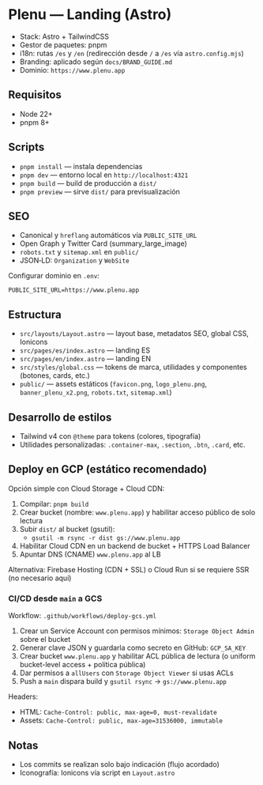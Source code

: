 # Plenu — Landing (Astro)

- Stack: Astro + TailwindCSS
- Gestor de paquetes: pnpm
- i18n: rutas `/es` y `/en` (redirección desde `/` a `/es` vía `astro.config.mjs`)
- Branding: aplicado según `docs/BRAND_GUIDE.md`
- Dominio: `https://www.plenu.app`

## Requisitos

- Node 22+
- pnpm 8+

## Scripts

- `pnpm install` — instala dependencias
- `pnpm dev` — entorno local en `http://localhost:4321`
- `pnpm build` — build de producción a `dist/`
- `pnpm preview` — sirve `dist/` para previsualización

## SEO

- Canonical y `hreflang` automáticos vía `PUBLIC_SITE_URL`
- Open Graph y Twitter Card (summary_large_image)
- `robots.txt` y `sitemap.xml` en `public/`
- JSON‑LD: `Organization` y `WebSite`

Configurar dominio en `.env`:

```
PUBLIC_SITE_URL=https://www.plenu.app
```

## Estructura

- `src/layouts/Layout.astro` — layout base, metadatos SEO, global CSS, Ionicons
- `src/pages/es/index.astro` — landing ES
- `src/pages/en/index.astro` — landing EN
- `src/styles/global.css` — tokens de marca, utilidades y componentes (botones, cards, etc.)
- `public/` — assets estáticos (`favicon.png`, `logo_plenu.png`, `banner_plenu_x2.png`, `robots.txt`, `sitemap.xml`)

## Desarrollo de estilos

- Tailwind v4 con `@theme` para tokens (colores, tipografía)
- Utilidades personalizadas: `.container-max`, `.section`, `.btn`, `.card`, etc.

## Deploy en GCP (estático recomendado)

Opción simple con Cloud Storage + Cloud CDN:

1. Compilar: `pnpm build`
2. Crear bucket (nombre: `www.plenu.app`) y habilitar acceso público de solo lectura
3. Subir `dist/` al bucket (gsutil):
   - `gsutil -m rsync -r dist gs://www.plenu.app`
4. Habilitar Cloud CDN en un backend de bucket + HTTPS Load Balancer
5. Apuntar DNS (CNAME) `www.plenu.app` al LB

Alternativa: Firebase Hosting (CDN + SSL) o Cloud Run si se requiere SSR (no necesario aquí)

### CI/CD desde `main` a GCS

Workflow: `.github/workflows/deploy-gcs.yml`

1. Crear un Service Account con permisos mínimos: `Storage Object Admin` sobre el bucket
2. Generar clave JSON y guardarla como secreto en GitHub: `GCP_SA_KEY`
3. Crear bucket `www.plenu.app` y habilitar ACL pública de lectura (o uniform bucket-level access + política pública)
4. Dar permisos a `allUsers` con `Storage Object Viewer` si usas ACLs
5. Push a `main` dispara build y `gsutil rsync` → `gs://www.plenu.app`

Headers:
- HTML: `Cache-Control: public, max-age=0, must-revalidate`
- Assets: `Cache-Control: public, max-age=31536000, immutable`

## Notas

- Los commits se realizan solo bajo indicación (flujo acordado)
- Iconografía: Ionicons vía script en `Layout.astro`
